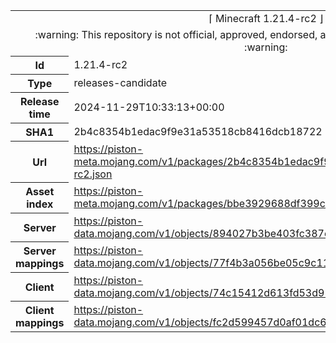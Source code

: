<html><table>
<tr><td colspan="2" align="center"><img width="0" height="0"><br/>⌈ Minecraft 1.21.4-rc2 ⌋<br/><img width="0" height="0"></td></tr>
<tr><td colspan="2" align="center"><img width="0" height="0"><br/>
:warning: This repository is not official, approved, endorsed, associated or connected with Mojang :warning:
<br/><img width="0" height="0"></td></tr>
<tr><th>Id</th><td>1.21.4-rc2</td></tr>
<tr><th>Type</th><td>releases-candidate</td></tr>
<tr><th>Release time</th><td>2024-11-29T10:33:13+00:00</td></tr>
<tr><th>SHA1</th><td>2b4c8354b1edac9f9e31a53518cb8416dcb18722</td></tr>
<tr><th>Url</th><td><a href="https://piston-meta.mojang.com/v1/packages/2b4c8354b1edac9f9e31a53518cb8416dcb18722/1.21.4-rc2.json">https://piston-meta.mojang.com/v1/packages/2b4c8354b1edac9f9e31a53518cb8416dcb18722/1.21.4-rc2.json</a></td></tr>
<tr><th>Asset index</th><td><a href="https://piston-meta.mojang.com/v1/packages/bbe3929688df399cc33901b8b5a7b0fccf09b441/19.json">https://piston-meta.mojang.com/v1/packages/bbe3929688df399cc33901b8b5a7b0fccf09b441/19.json</a></td></tr>
<tr><th>Server</th><td><a href="https://piston-data.mojang.com/v1/objects/894027b3be403fc387c289781f9fdaca0cdc1aef/server.jar">https://piston-data.mojang.com/v1/objects/894027b3be403fc387c289781f9fdaca0cdc1aef/server.jar</a></td></tr>
<tr><th>Server mappings</th><td><a href="https://piston-data.mojang.com/v1/objects/77f4b3a056be05c9c1108c9914d31476282270df/server.txt">https://piston-data.mojang.com/v1/objects/77f4b3a056be05c9c1108c9914d31476282270df/server.txt</a></td></tr>
<tr><th>Client</th><td><a href="https://piston-data.mojang.com/v1/objects/74c15412d613fd53d95aea058295337a2d4f2e1f/client.jar">https://piston-data.mojang.com/v1/objects/74c15412d613fd53d95aea058295337a2d4f2e1f/client.jar</a></td></tr>
<tr><th>Client mappings</th><td><a href="https://piston-data.mojang.com/v1/objects/fc2d599457d0af01dc6df62cdf9ee6feddb0c91c/client.txt">https://piston-data.mojang.com/v1/objects/fc2d599457d0af01dc6df62cdf9ee6feddb0c91c/client.txt</a></td></tr>
</table></html>